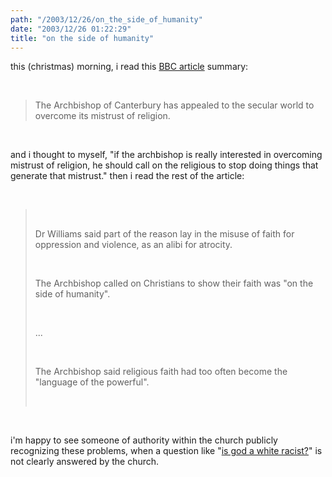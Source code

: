 ```yaml
---
path: "/2003/12/26/on_the_side_of_humanity" 
date: "2003/12/26 01:22:29" 
title: "on the side of humanity" 
---
```

<p>this (christmas) morning, i read this <a href="http://news.bbc.co.uk/1/hi/uk/3347619.stm">BBC article</a> summary:</p><br><blockquote>The Archbishop of Canterbury has appealed to the secular world to overcome its mistrust of religion.</blockquote><br><p>and i thought to myself, "if the archbishop is really interested in overcoming mistrust of religion, he should call on the religious to stop doing things that generate that mistrust." then i read the rest of the article:</p><br><blockquote><br><p>Dr Williams said part of the reason lay in the misuse of faith for oppression and violence, as an alibi for atrocity.</p><br><p>The Archbishop called on Christians to show their faith was "on the side of humanity".</p><br><p>...</p><br><p>The Archbishop said religious faith had too often become the "language of the powerful".</p><br></blockquote><br><p>i'm happy to see someone of authority within the church publicly recognizing these problems, when a question like "<a href="http://www.amazon.com/exec/obidos/tg/detail/-/0807010332/">is god a white racist?</a>" is not clearly answered by the church.</p>